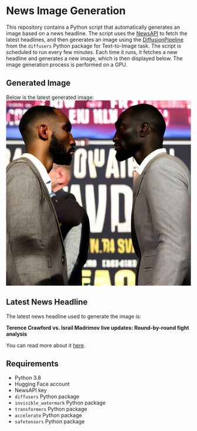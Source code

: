 # News Image Generation
This repository contains a Python script that automatically generates an image based on a news headline. The script uses the [NewsAPI](https://newsapi.org/) to fetch the latest headlines, and then generates an image using the [DiffusionPipeline](https://github.com/huggingface/diffusers) from the `diffusers` Python package for Text-to-Image task.
The script is scheduled to run every few minutes. Each time it runs, it fetches a new headline and generates a new image, which is then displayed below. The image generation process is performed on a GPU.

## Generated Image
Below is the latest generated image:
![Generated Image](image.png)

## Latest News Headline
The latest news headline used to generate the image is:

**Terence Crawford vs. Israil Madrimov live updates: Round-by-round fight analysis**

You can read more about it [here](https://news.google.com/rss/articles/CBMixAFBVV95cUxPSjl5RTVnazRXYTNNSlZ2TTBBd2Q0Uy1ENGhRdzhfTE02SlhrMncwMDMtRzV0TUhnaVloUFRkWnV1MW9UUnZmZDJvdncteU5RdnhhTDc1S3dxOU01Q3lLdTZ1OVdFdTA3eFZ4N3hVMlVmMlRocnBiSVN1ZGxjM25ScEw5SFZrakNrZkxvZExQeWhuaFJRZHZGSDlfa3Rvb0dOWDVNWHNBUkFUU3c4T0ZvdGRDOUJ2MmRPTmYtWmFMbGNfdDYy?oc=5).

## Requirements
- Python 3.8
- Hugging Face account
- NewsAPI key
- `diffusers` Python package
- `invisible_watermark` Python package
- `transformers` Python package
- `accelerate` Python package
- `safetensors` Python package
